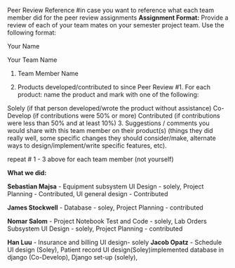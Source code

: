 Peer Review Reference
#in case you want to reference what each team member did for the peer review assignments
**Assignment Format:**
Provide a review of each of your team mates on your semester project team.  Use the following format:

Your Name

Your Team Name

1. Team Member Name

2. Products developed/contributed to since Peer Review #1.  For each product: name the product and mark with one of the following:

Solely (if that person developed/wrote the product without assistance)
Co-Develop (if contributions were 50% or more)
Contributed (if contributions were less than 50% and at least 10%)
3. Suggestions / comments you would share with this team member on their product(s) (things they did really well, some specific changes they should consider/make, alternate ways to design/implement/write specific features, etc).

repeat # 1 - 3 above for each team member (not yourself)

**What we did:**

**Sebastian Majsa** - Equipment subsystem UI Design - solely, Project Planning - Contributed, UI general design - Contributed


**James Stockwell** - Database - soley, Project Planning - contributed

**Nomar Salom** - Project Notebook Test and Code - solely, Lab Orders Subsystem UI Design - solely, Project Planning - contributed

**Han Luu** - Insurance and billing UI design- solely
**Jacob Opatz** - Schedule UI design (Soley), Patient record UI design(Soley)implemented database in django (Co-Develop), Django set-up (solely),

